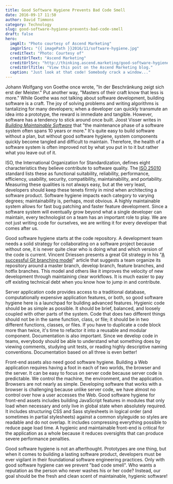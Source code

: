 ```yaml
---
title: Good Software Hygiene Prevents Bad Code Smell
date: 2016-09-17 11:50
author: David Timmons
category: Technology
slug: good-software-hygiene-prevents-bad-code-smell
draft: false
hero:
  imgAlt: "Photo courtesy of Ascend Marketing"
  imgUrlSrc: "{{ imagePath }}2016/11/software-hygiene.jpg"
  creditText: "Photo: Courtesy of"
  creditUrlText: "Ascend Marketing"
  creditUrlSrc: "http://thinking.ascend.marketing/good-software-hygiene-prevents-bad-code-smell"
  creditUrlTitle: "View this post on the Ascend Marketing blog."
  caption: "Just look at that code! Somebody crack a window..."
---
```


Johann Wolfgang von Goethe once wrote, "In der Beschränkung zeigt sich
erst der Meister." Put another way, "Masters of their craft know that
less is more." While Goethe was not talking about software development,
building software is a craft. The joy of solving problems and writing
algorithms is tantalizing for many developers; when a developer can
quickly transmute an idea into a prototype, the reward is immediate and
tangible. However, software has a tendency to stick around once built.
Joost Visser writes in *[Building Maintainable Software][3]* that
"the maintenance phase of a software system often spans 10 years or
more." It's quite easy to build software without a plan, but without
good software hygiene, system components quickly become tangled and
difficult to maintain. Therefore, the health of a software system is
often improved not by what you put in to it but rather what you leave
out of it.

ISO, the International Organization for Standardization, defines eight
characteristics they believe contribute to software quality. The
[ISO 25010][4] standard lists these as functional suitability,
reliability, performance, efficiency, usability, security, compatibility,
maintainability, and portability. Measuring these qualities is not
always easy, but at the very least, developers should keep these tenets
firmly in mind when architecting a software product. Software hygiene
impacts each category to varying degrees; maintainability is, perhaps,
most obvious. A highly maintainable system allows for fast bug patching
and faster feature development. Since a software system will eventually
grow beyond what a single developer can maintain, every technologist on
a team has an important role to play. We are not just writing code for
ourselves, we are writing it for every developer that comes after us.

Good software hygiene starts at the code repository. A development team
needs a solid strategy for collaborating on a software project because
without one, it is never quite clear who is doing what and which version
of the code is current. Vincent Driessen presents a great Git strategy
in his "[A successful Git branching model][5]" article
that suggests a team organize its repository around a master branch,
develop branch, feature branches, and hotfix branches. This model and
others like it improves the velocity of new development through
maintaining clear workflows. It is much easier to pay off existing
technical debt when you know how to jump in and contribute.

Server application code provides access to a traditional database,
computationally expensive application features, or both, so good
software hygiene here is a launchpad for building advanced features.
Hygienic code should be as simple as possible. It should be brief,
balanced, and loosely coupled with other parts of the system. Code that
does two different things should not be in the same function, class, or
file; it should be in two different functions, classes, or files. If you
have to duplicate a code block more than twice, it's time to refactor it
into a reusable and modular component. Documentation is also important.
Since we develop code in teams, everybody should be able to understand
what something does by viewing comments, studying unit tests, or reading
highly descriptive naming conventions. Documentation based on all three
is even better!

Front-end assets also need good software hygiene. Building a Web
application requires having a foot in each of two worlds, the browser
and the server. It can be easy to focus on server code because server
code is predictable. We control the machine, the environment, and the
application. Browsers are not nearly as simple. Developing software that
works with a browser is challenging because unlike server code, we have
almost no control over how a user accesses the Web. Good software
hygiene for front-end assets includes building JavaScript features in
modules that only load when necessary and only live in global state when
absolutely required. It includes structuring CSS and Sass stylesheets in
logical order (and sometimes in partial stylesheets) against a common
styleguide so styles are readable and do not overlap. It includes
compressing everything possible to reduce page load time. A hygienic and
maintainable front-end is critical for the application as a whole
because it reduces oversights that can produce severe performance
penalties.

Good software hygiene is not an afterthought. Prototypes are one thing,
but when it comes to building a lasting software product, developers
must be ever vigilant in their foundational software engineering
practices. Only with good software hygiene can we prevent "bad code
smell". Who wants a reputation as the person who never washes his or her
code? Instead, our goal should be the fresh and clean scent of
maintainable, hygienic software!


[3]: https://www.sig.eu/en/building-maintainable-software
  "Visit www.sig.eu."

[4]: https://www.iso.org/obp/ui/#iso:std:iso-iec:25010:ed-1:v1:en
  "Visit www.iso.org."

[5]: http://nvie.com/posts/a-successful-git-branching-model/
  "Visit nvie.com."
